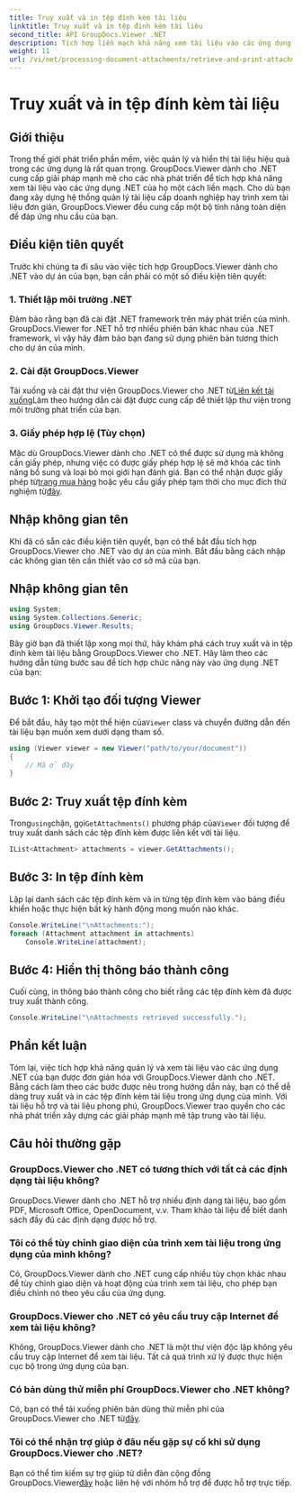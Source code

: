 ```yaml
---
title: Truy xuất và in tệp đính kèm tài liệu
linktitle: Truy xuất và in tệp đính kèm tài liệu
second_title: API GroupDocs.Viewer .NET
description: Tích hợp liền mạch khả năng xem tài liệu vào các ứng dụng .NET của bạn với GroupDocs.Viewer dành cho .NET. Truy xuất và in các tệp đính kèm tài liệu một cách dễ dàng.
weight: 11
url: /vi/net/processing-document-attachments/retrieve-and-print-attachments/
---
```


# Truy xuất và in tệp đính kèm tài liệu

## Giới thiệu
Trong thế giới phát triển phần mềm, việc quản lý và hiển thị tài liệu hiệu quả trong các ứng dụng là rất quan trọng. GroupDocs.Viewer dành cho .NET cung cấp giải pháp mạnh mẽ cho các nhà phát triển để tích hợp khả năng xem tài liệu vào các ứng dụng .NET của họ một cách liền mạch. Cho dù bạn đang xây dựng hệ thống quản lý tài liệu cấp doanh nghiệp hay trình xem tài liệu đơn giản, GroupDocs.Viewer đều cung cấp một bộ tính năng toàn diện để đáp ứng nhu cầu của bạn.
## Điều kiện tiên quyết
Trước khi chúng ta đi sâu vào việc tích hợp GroupDocs.Viewer dành cho .NET vào dự án của bạn, bạn cần phải có một số điều kiện tiên quyết:
### 1. Thiết lập môi trường .NET
Đảm bảo rằng bạn đã cài đặt .NET framework trên máy phát triển của mình. GroupDocs.Viewer for .NET hỗ trợ nhiều phiên bản khác nhau của .NET framework, vì vậy hãy đảm bảo bạn đang sử dụng phiên bản tương thích cho dự án của mình.
### 2. Cài đặt GroupDocs.Viewer
 Tải xuống và cài đặt thư viện GroupDocs.Viewer cho .NET từ[Liên kết tải xuống](https://releases.groupdocs.com/viewer/net/)Làm theo hướng dẫn cài đặt được cung cấp để thiết lập thư viện trong môi trường phát triển của bạn.
### 3. Giấy phép hợp lệ (Tùy chọn)
 Mặc dù GroupDocs.Viewer dành cho .NET có thể được sử dụng mà không cần giấy phép, nhưng việc có được giấy phép hợp lệ sẽ mở khóa các tính năng bổ sung và loại bỏ mọi giới hạn đánh giá. Bạn có thể nhận được giấy phép từ[trang mua hàng](https://purchase.groupdocs.com/buy) hoặc yêu cầu giấy phép tạm thời cho mục đích thử nghiệm từ[đây](https://purchase.groupdocs.com/temporary-license/).

## Nhập không gian tên
Khi đã có sẵn các điều kiện tiên quyết, bạn có thể bắt đầu tích hợp GroupDocs.Viewer cho .NET vào dự án của mình. Bắt đầu bằng cách nhập các không gian tên cần thiết vào cơ sở mã của bạn.
## Nhập không gian tên
```csharp
using System;
using System.Collections.Generic;
using GroupDocs.Viewer.Results;
```

Bây giờ bạn đã thiết lập xong mọi thứ, hãy khám phá cách truy xuất và in tệp đính kèm tài liệu bằng GroupDocs.Viewer cho .NET. Hãy làm theo các hướng dẫn từng bước sau để tích hợp chức năng này vào ứng dụng .NET của bạn:
## Bước 1: Khởi tạo đối tượng Viewer
 Để bắt đầu, hãy tạo một thể hiện của`Viewer` class và chuyển đường dẫn đến tài liệu bạn muốn xem dưới dạng tham số.
```csharp
using (Viewer viewer = new Viewer("path/to/your/document"))
{
    // Mã ở đây
}
```
## Bước 2: Truy xuất tệp đính kèm
 Trong`using`chặn, gọi`GetAttachments()` phương pháp của`Viewer` đối tượng để truy xuất danh sách các tệp đính kèm được liên kết với tài liệu.
```csharp
IList<Attachment> attachments = viewer.GetAttachments();
```
## Bước 3: In tệp đính kèm
Lặp lại danh sách các tệp đính kèm và in từng tệp đính kèm vào bảng điều khiển hoặc thực hiện bất kỳ hành động mong muốn nào khác.
```csharp
Console.WriteLine("\nAttachments:");
foreach (Attachment attachment in attachments)
    Console.WriteLine(attachment);
```
## Bước 4: Hiển thị thông báo thành công
Cuối cùng, in thông báo thành công cho biết rằng các tệp đính kèm đã được truy xuất thành công.
```csharp
Console.WriteLine("\nAttachments retrieved successfully.");
```

## Phần kết luận
Tóm lại, việc tích hợp khả năng quản lý và xem tài liệu vào các ứng dụng .NET của bạn được đơn giản hóa với GroupDocs.Viewer dành cho .NET. Bằng cách làm theo các bước được nêu trong hướng dẫn này, bạn có thể dễ dàng truy xuất và in các tệp đính kèm tài liệu trong ứng dụng của mình. Với tài liệu hỗ trợ và tài liệu phong phú, GroupDocs.Viewer trao quyền cho các nhà phát triển xây dựng các giải pháp mạnh mẽ tập trung vào tài liệu.
## Câu hỏi thường gặp
### GroupDocs.Viewer cho .NET có tương thích với tất cả các định dạng tài liệu không?
GroupDocs.Viewer dành cho .NET hỗ trợ nhiều định dạng tài liệu, bao gồm PDF, Microsoft Office, OpenDocument, v.v. Tham khảo tài liệu để biết danh sách đầy đủ các định dạng được hỗ trợ.
### Tôi có thể tùy chỉnh giao diện của trình xem tài liệu trong ứng dụng của mình không?
Có, GroupDocs.Viewer dành cho .NET cung cấp nhiều tùy chọn khác nhau để tùy chỉnh giao diện và hoạt động của trình xem tài liệu, cho phép bạn điều chỉnh nó theo yêu cầu của ứng dụng.
### GroupDocs.Viewer cho .NET có yêu cầu truy cập Internet để xem tài liệu không?
Không, GroupDocs.Viewer dành cho .NET là một thư viện độc lập không yêu cầu truy cập Internet để xem tài liệu. Tất cả quá trình xử lý được thực hiện cục bộ trong ứng dụng của bạn.
### Có bản dùng thử miễn phí GroupDocs.Viewer cho .NET không?
 Có, bạn có thể tải xuống phiên bản dùng thử miễn phí của GroupDocs.Viewer cho .NET từ[đây](https://releases.groupdocs.com/).
### Tôi có thể nhận trợ giúp ở đâu nếu gặp sự cố khi sử dụng GroupDocs.Viewer cho .NET?
 Bạn có thể tìm kiếm sự trợ giúp từ diễn đàn cộng đồng GroupDocs.Viewer[đây](https://forum.groupdocs.com/c/viewer/9) hoặc liên hệ với nhóm hỗ trợ để được hỗ trợ trực tiếp.